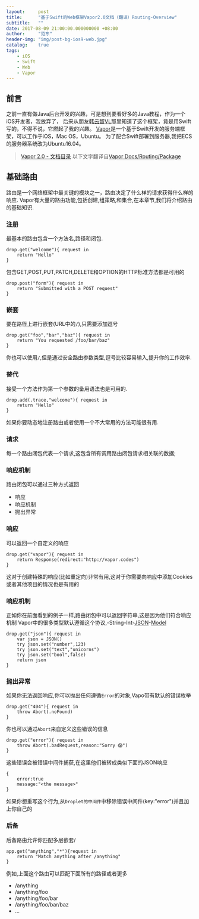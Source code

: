 ```yaml
---
layout:     post
title:      "基于Swift的Web框架Vapor2.0文档（翻译）Routing-Overview"
subtitle:   ""
date: 2017-08-09 21:00:00.000000000 +08:00
author:     "范东"
header-img: "img/post-bg-ios9-web.jpg"
catalog:    true
tags:
    - iOS
    - Swift
    - Web
    - Vapor
---
```

## 前言
之前一直有做Java后台开发的兴趣，可是想到要看好多的Java教程，作为一个iOS开发者，我放弃了，
后来从朋友[韩云智VL](http://www.jianshu.com/u/92f7630a351b)那里知道了这个框架，竟是用Swift写的，不得不说，它燃起了我的兴趣。
[Vapor](http://vapor.codes)是一个基于Swift开发的服务端框架，可以工作于iOS，Mac OS，Ubuntu。
为了配合Swift部署到服务器,我把ECS的服务器系统改为Ubuntu16.04。
> [Vapor 2.0 - 文档目录](http://blog.fandong.me/2017/08/01/iOS-SwiftVaporWeb/)
> 以下文字翻译自[Vapor Docs/Routing/Package](https://docs.vapor.codes/2.0/routing/overview/)

## 基础路由
路由是一个网络框架中最关键的模块之一，路由决定了什么样的请求获得什么样的响应.
Vapor有大量的路由功能,包括创建,组策略,和集合,在本章节,我们将介绍路由的基础知识.
### 注册
最基本的路由包含一个方法名,路径和闭包.

```
drop.get("welcome"){ request in
	return "Hello"
}
```
包含GET,POST,PUT,PATCH,DELETE和OPTION的HTTP标准方法都是可用的

```
drop.post("form"){ request in
	return "Submitted with a POST request"
}
```
### 嵌套
要在路径上进行嵌套(URL中的```/```),只需要添加逗号

```
drop.get("foo","bar","baz"){ request in
	return "You requested /foo/bar/baz"
}
```
你也可以使用```/```,但是通过安全路由参数类型,逗号比较容易输入,提升你的工作效率.
### 替代
接受一个方法作为第一个参数的备用语法也是可用的.

```
drop.add(.trace,"welcome"){ request in
	return "Hello"
}
```
如果你要动态地注册路由或者使用一个不大常用的方法可能很有用.
### 请求
每一个路由闭包代表一个请求,这包含所有调用路由闭包请求相关联的数据;
### 响应机制
路由闭包可以通过三种方式返回
 - 响应
 - 响应机制
 - 抛出异常
### 响应
可以返回一个自定义的响应

```
drop.get("vapor"){ request in
	return Response(redirect:"http://vapor.codes")
}
```
这对于创建特殊的响应(比如重定向)非常有用,这对于你需要向响应中添加Cookies或者其他项目的情况也是有用的
### 响应机制
正如你在前面看到的例子一样,路由闭包中可以返回字符串,这是因为他们符合响应机制
Vapor中的很多类型默认遵循这个协议,-String-Int-[JSON](https://docs.vapor.codes/2.0/json/package/)-[Model](https://docs.vapor.codes/2.0/fluent/model/)

```
drop.get("json"){ request in
	var json = JSON()
	try json.set("number",123)
	try json.set("text","unicorns")
	try json.set("bool",false)
	return json
}
```
### 抛出异常
如果你无法返回响应,你可以抛出任何遵循```Error```的对象,Vapo带有默认的错误枚举

```
drop.get("404"){ request in
	throw Abort(.noFound)
}
```
你也可以通过```Abort```来自定义这些错误的信息

```
drop.get("error"){ request in
	throw Abort(.badRequest,reason:"Sorry 😱")
}
```
这些错误会被错误中间件捕获,在这里他们被转成类似下面的JSON响应

```
{
	error:true
	message:"<the message>"
}
```
如果你想重写这个行为,从```Droplet的中间件```中移除错误中间件(key:"error")并且加上你自己的
### 后备
后备路由允许你匹配多层嵌套/

```
app.get("anything","*"){request in
	return "Match anything after /anything"
}
```
例如,上面这个路由可以匹配下面所有的路径或者更多

- /anything
- /anything/foo
- /anything/foo/bar
- /anything/foo/bar/baz
- ...